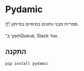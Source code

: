# Pydamic

📦 ספריית מבני נתונים בסיסיים בפייתון.

תומך ב־Queue, Stack ועוד.

## התקנה

```bash
pip install pydamic
